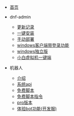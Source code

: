 <!-- docs/_sidebar.md -->

* [首页](/)

* dnf-admin
    * [更新记录](zh-cn/deploymen/update_log.md)
    * [一键安装](zh-cn/deploymen/quickstart.md)
    * [手动部署](zh-cn/deploymen/manual_deploymen.md)
    * [windows客户端带登录功能](zh-cn/deploymen/windows.md)
    * [windows独立版](zh-cn/deploymen/windows_stabdalone.md)
    * [小白虚拟机一键端](zh-cn/deploymen/white_deploymen.md)

* 机器人
    * [介绍](zh-cn/bot/botreadme.md)
    * [系统api](zh-cn/bot/system_api.md)
    * [免费脚本](zh-cn/bot/script_v1.0.md)
    * [免费脚本指令](zh-cn/bot/script_v1.0_cmd.md)
    * [pro版本](zh-cn/bot/bot_pro.md)
    * [体验bot功能(开发服)](zh-cn/deploymen/dev_server.md)
